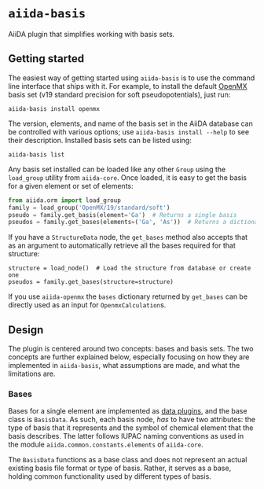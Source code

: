# `aiida-basis`

AiiDA plugin that simplifies working with basis sets.

## Getting started

The easiest way of getting started using `aiida-basis` is to use the command line interface that ships with it.
For example, to install the default [OpenMX](http://http://www.openmx-square.org) basis set (v19 standard precision for soft pseudopotentials), just run:

    aiida-basis install openmx

The version, elements, and name of the basis set in the AiiDA database can be controlled with various options; use `aiida-basis install --help` to see their description.
Installed basis sets can be listed using:

    aiida-basis list

Any basis set installed can be loaded like any other `Group` using the `load_group` utility from `aiida-core`.
Once loaded, it is easy to get the basis for a given element or set of elements:

```python
from aiida.orm import load_group
family = load_group('OpenMX/19/standard/soft')
pseudo = family.get_basis(element='Ga')  # Returns a single basis
pseudos = family.get_bases(elements=('Ga', 'As'))  # Returns a dictionary where the keys are the elements
```

If you have a `StructureData` node, the `get_bases` method also accepts that as an argument to automatically retrieve all the bases required for that structure:

    structure = load_node()  # Load the structure from database or create one
    pseudos = family.get_bases(structure=structure)

If you use `aiida-openmx` the `bases` dictionary returned by `get_bases` can be directly used as an input for `OpenmxCalculation`s.

## Design

The plugin is centered around two concepts: bases and basis sets.
The two concepts are further explained below, especially focusing on how they are implemented in `aiida-basis`, what assumptions are made, and what the limitations are.

### Bases

Bases for a single element are implemented as [data plugins](https://aiida-core.readthedocs.io/en/latest/topics/data_types.html#creating-a-data-plugin), and the base class is `BasisData`.
As such, each basis node, _has_ to have two attributes: the type of basis that it represents and the symbol of chemical element that the basis describes.
The latter follows IUPAC naming conventions as used in the module `aiida.common.constants.elements` of `aiida-core`.

The `BasisData` functions as a base class and does not represent an actual existing basis file format or type of basis.
Rather, it serves as a base, holding common functionality used by different types of basis.